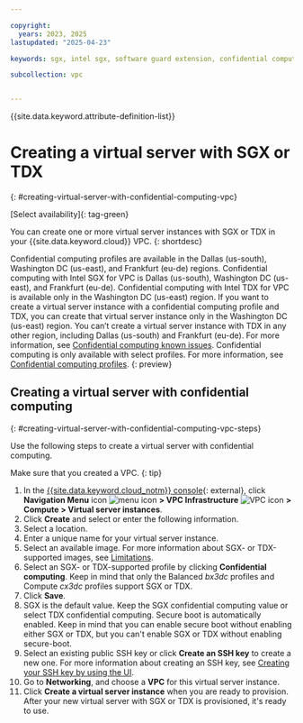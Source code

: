 ```yaml
---

copyright:
  years: 2023, 2025
lastupdated: "2025-04-23"

keywords: sgx, intel sgx, software guard extension, confidential computing, trusted execution environment, TEE, data protection

subcollection: vpc


---
```


{{site.data.keyword.attribute-definition-list}}

# Creating a virtual server with SGX or TDX
{: #creating-virtual-server-with-confidential-computing-vpc}

[Select availability]{: tag-green}

You can create one or more virtual server instances with SGX or TDX in your {{site.data.keyword.cloud}} VPC.
{: shortdesc}

Confidential computing profiles are available in the Dallas (us-south), Washington DC (us-east), and Frankfurt (eu-de) regions. Confidential computing with Intel SGX for VPC is Dallas (us-south), Washington DC (us-east), and Frankfurt (eu-de). Confidential computing with Intel TDX for VPC is available only in the Washington DC (us-east) region. If you want to create a virtual server instance with a confidential computing profile and TDX, you can create that virtual server instance only in the Washington DC (us-east) region. You can’t create a virtual server instance with TDX in any other region, including Dallas (us-south) and Frankfurt (eu-de). For more information, see [Confidential computing known issues](/docs/vpc?topic=vpc-known-issues#confidential-computing-vpc-known-issues). Confidential computing is only available with select profiles. For more information, see [Confidential computing profiles](/docs/vpc?topic=vpc-profiles&interface=ui#confidential-computing-profiles).
{: preview}

## Creating a virtual server with confidential computing
{: #creating-virtual-server-with-confidential-computing-vpc-steps}

Use the following steps to create a virtual server with confidential computing.

Make sure that you created a VPC.
{: tip}

1. In the [{{site.data.keyword.cloud_notm}} console](/login){: external}, click **Navigation Menu** icon ![menu icon](../icons/icon_hamburger.svg) **> VPC Infrastructure** ![VPC icon](../../icons/vpc.svg) **> Compute > Virtual server instances**.
1. Click **Create** and select or enter the following information.
1. Select a location.
1. Enter a unique name for your virtual server instance.
1. Select an available image. For more information about SGX- or TDX-supported images, see [Limitations](/docs/vpc?topic=vpc-about-confidential-computing-vpc#limitations-confidential-computing-vpc).
1. Select an SGX- or TDX-supported profile by clicking **Confidential computing**. Keep in mind that only the Balanced _bx3dc_ profiles and Compute _cx3dc_ profiles support SGX or TDX.
1. Click **Save**.
1. SGX is the default value. Keep the SGX confidential computing value or select TDX confidential computing. Secure boot is automatically enabled. Keep in mind that you can enable secure boot without enabling either SGX or TDX, but you can't enable SGX or TDX without enabling secure-boot.
1. Select an existing public SSH key or click **Create an SSH key** to create a new one. For more information about creating an SSH key, see [Creating your SSH key by using the UI](/docs/vpc?topic=vpc-ssh-keys&interface=ui#generate-ssh-keys-ui).
1. Go to **Networking**, and choose a **VPC** for this virtual server instance.
1. Click **Create a virtual server instance** when you are ready to provision. After your new virtual server with SGX or TDX is provisioned, it's ready to use.
